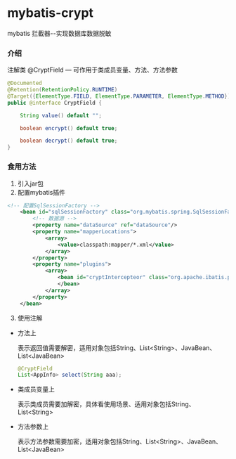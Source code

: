 # mybatis-crypt
mybatis 拦截器--实现数据库数据脱敏



### 介绍

注解类 @CryptField — 可作用于类成员变量、方法、方法参数

```java
@Documented
@Retention(RetentionPolicy.RUNTIME)
@Target({ElementType.FIELD, ElementType.PARAMETER, ElementType.METHOD})
public @interface CryptField {

    String value() default "";

    boolean encrypt() default true;

    boolean decrypt() default true;
}
```





### 食用方法

1. 引入jar包
2. 配置mybatis插件

```xml
<!-- 配置SqlSessionFactory -->
    <bean id="sqlSessionFactory" class="org.mybatis.spring.SqlSessionFactoryBean">
        <!-- 数据源 -->
        <property name="dataSource" ref="dataSource"/>
        <property name="mapperLocations">
            <array>
                <value>classpath:mapper/*.xml</value>
            </array>
        </property>
        <property name="plugins">
            <array>
                <bean id="cryptIntercepteor" class="org.apache.ibatis.plugin.CryptInterceptor">
                </bean>
            </array>
        </property>
    </bean>
```

3. 使用注解
- 方法上

  表示返回值需要解密，适用对象包括String、List&lt;String>、JavaBean、List&lt;JavaBean>

  ```java
  @CryptField
  List<AppInfo> select(String aaa);
  ```

- 类成员变量上

  表示类成员需要加解密，具体看使用场景、适用对象包括String、List&lt;String>

- 方法参数上

  表示方法参数需要加密，适用对象包括String、List&lt;String>、JavaBean、List&lt;JavaBean>
